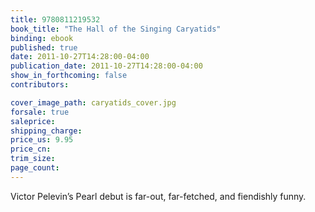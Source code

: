 ```yaml
---
title: 9780811219532
book_title: "The Hall of the Singing Caryatids"
binding: ebook
published: true
date: 2011-10-27T14:28:00-04:00
publication_date: 2011-10-27T14:28:00-04:00
show_in_forthcoming: false
contributors:

cover_image_path: caryatids_cover.jpg
forsale: true
saleprice:
shipping_charge:
price_us: 9.95
price_cn:
trim_size:
page_count:
---
```

Victor Pelevin’s Pearl debut is far-out, far-fetched, and fiendishly funny.

